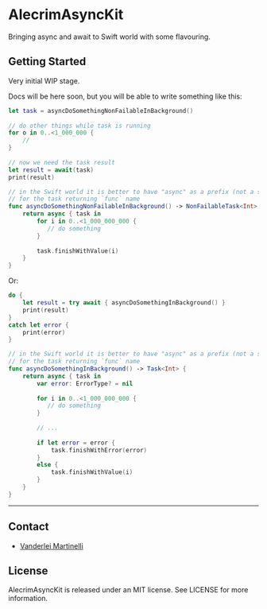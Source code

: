 # AlecrimAsyncKit
Bringing async and await to Swift world with some flavouring.

## Getting Started

Very initial WIP stage.

Docs will be here soon, but you will be able to write something like this:

```swift
let task = asyncDoSomethingNonFailableInBackground()
    
// do other things while task is running
for o in 0..<1_000_000 {
    //
}
    
// now we need the task result
let result = await(task)
print(result)

// in the Swift world it is better to have "async" as a prefix (not a suffix)
// for the task returning `func` name
func asyncDoSomethingNonFailableInBackground() -> NonFailableTask<Int> {
    return async { task in
        for i in 0..<1_000_000_000 {
           // do something
        }
        
        task.finishWithValue(i)
    }
}

```

Or:

```swift
do {
    let result = try await { asyncDoSomethingInBackground() }
    print(result)
}
catch let error {
    print(error)
}

// in the Swift world it is better to have "async" as a prefix (not a suffix)
// for the task returning `func` name
func asyncDoSomethingInBackground() -> Task<Int> {
    return async { task in
        var error: ErrorType? = nil
    
        for i in 0..<1_000_000_000 {
           // do something
        }
        
        // ...
        
        if let error = error {
            task.finishWithError(error)
        }
        else {
            task.finishWithValue(i)
        }
    }
}

```

---

## Contact

- [Vanderlei Martinelli](https://github.com/vmartinelli)

## License

AlecrimAsyncKit is released under an MIT license. See LICENSE for more information.
